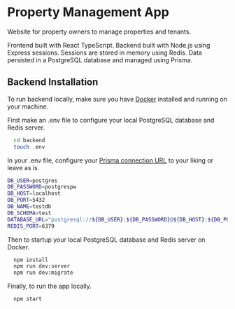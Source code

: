 
# Property Management App

Website for property owners to manage properties and tenants.

Frontend built with React TypeScript. Backend built with Node.js using Express sessions. Sessions are stored in memory using Redis. Data persisted in a PostgreSQL database and managed using Prisma.


## Backend Installation

To run backend locally, make sure you have [Docker](https://www.docker.com/) installed and running on your machine.

First make an .env file to configure your local PostgreSQL database and Redis server.

```bash
  cd backend
  touch .env
```

In your .env file, configure your [Prisma connection URL](https://www.prisma.io/docs/reference/database-reference/connection-urls) to your liking or leave as is.

```bash
DB_USER=postgres
DB_PASSWORD=postgrespw
DB_HOST=localhost
DB_PORT=5432
DB_NAME=testdb
DB_SCHEMA=test
DATABASE_URL="postgresql://${DB_USER}:${DB_PASSWORD}@${DB_HOST}:${DB_PORT}/${DB_NAME}?schema=${DB_SCHEMA}"
REDIS_PORT=6379
```

Then to startup your local PostgreSQL database and Redis server on Docker.

```bash
  npm install
  npm run dev:server
  npm run dev:migrate
```

Finally, to run the app locally.

```bash
  npm start
```